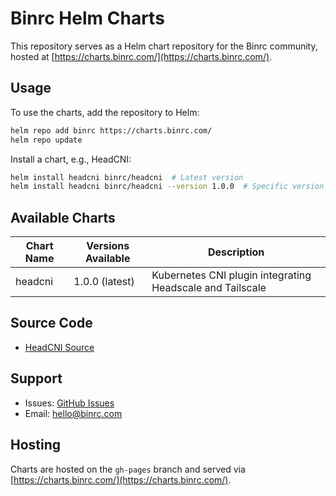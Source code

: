 # Binrc Helm Charts

This repository serves as a Helm chart repository for the Binrc community, hosted at [https://charts.binrc.com/](https://charts.binrc.com/).

## Usage

To use the charts, add the repository to Helm:

```bash
helm repo add binrc https://charts.binrc.com/
helm repo update
```

Install a chart, e.g., HeadCNI:

```bash
helm install headcni binrc/headcni  # Latest version
helm install headcni binrc/headcni --version 1.0.0  # Specific version
```

## Available Charts

| Chart Name | Versions Available       | Description                                      |
|------------|--------------------------|--------------------------------------------------|
| headcni    | 1.0.0 (latest) | Kubernetes CNI plugin integrating Headscale and Tailscale |

## Source Code

- [HeadCNI Source](https://github.com/binrchq/headcni-helm)

## Support

- Issues: [GitHub Issues](https://github.com/binrchq/headcni-helm/issues)
- Email: [hello@binrc.com](mailto:hello@binrc.com)

## Hosting

Charts are hosted on the `gh-pages` branch and served via [https://charts.binrc.com/](https://charts.binrc.com/).
